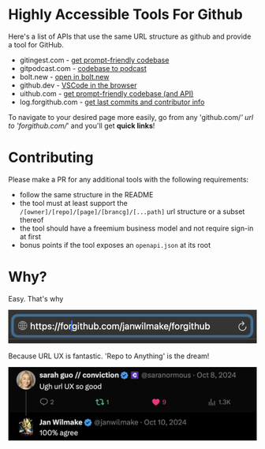 # Highly Accessible Tools For Github

Here's a list of APIs that use the same URL structure as github and provide a tool for GitHub.

- gitingest.com - [get prompt-friendly codebase](https://gitingest.com)
- gitpodcast.com - [codebase to podcast](https://gitpodcast.com)
- bolt.new - [open in bolt․new](https://bolt.new/github.com)
- github.dev - [VSCode in the browser](https://github.dev)
- uithub.com - [get prompt-friendly codebase (and API)](https://uithub.com)
- log.forgithub.com - [get last commits and contributor info](https://log.forgithub.com)

To navigate to your desired page more easily, go from any 'github.com/_' url to 'forgithub.com/_' and you'll get **quick links**!

# Contributing

Please make a PR for any additional tools with the following requirements:

- follow the same structure in the README
- the tool must at least support the `/[owner]/[repo]/[page]/[brancg]/[...path]` url structure or a subset thereof
- the tool should have a freemium business model and not require sign-in at first
- bonus points if the tool exposes an `openapi.json` at its root

# Why?

Easy. That's why

[![](thumb.png)](https://github.com/janwilmake/forgithub/raw/refs/heads/main/demo.mov)

Because URL UX is fantastic. 'Repo to Anything' is the dream!

![](urlux.png)
